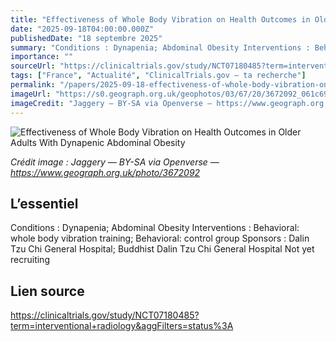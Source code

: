 ```yaml
---
title: "Effectiveness of Whole Body Vibration on Health Outcomes in Older Adults With Dynapenic Abdominal Obesity"
date: "2025-09-18T04:00:00.000Z"
publishedDate: "18 septembre 2025"
summary: "Conditions : Dynapenia; Abdominal Obesity Interventions : Behavioral: whole body vibration training; Behavioral: control group Sponsors : Dalin Tzu Chi General Hospital; Buddhist Dalin Tzu Chi General Hospital Not yet recruiting"
importance: ""
sourceUrl: "https://clinicaltrials.gov/study/NCT07180485?term=interventional+radiology&aggFilters=status%3A"
tags: ["France", "Actualité", "ClinicalTrials.gov — ta recherche"]
permalink: "/papers/2025-09-18-effectiveness-of-whole-body-vibration-on-health-outcomes-in-older-adults-with-dynapenic-abdominal-obesity"
imageUrl: "https://s0.geograph.org.uk/geophotos/03/67/20/3672092_061c690a.jpg"
imageCredit: "Jaggery — BY-SA via Openverse — https://www.geograph.org.uk/photo/3672092"
---
```


![Effectiveness of Whole Body Vibration on Health Outcomes in Older Adults With Dynapenic Abdominal Obesity](https://s0.geograph.org.uk/geophotos/03/67/20/3672092_061c690a.jpg)

*Crédit image : Jaggery — BY-SA via Openverse — https://www.geograph.org.uk/photo/3672092*

## L’essentiel

Conditions : Dynapenia; Abdominal Obesity Interventions : Behavioral: whole body vibration training; Behavioral: control group Sponsors : Dalin Tzu Chi General Hospital; Buddhist Dalin Tzu Chi General Hospital Not yet recruiting

## Lien source

https://clinicaltrials.gov/study/NCT07180485?term=interventional+radiology&aggFilters=status%3A
